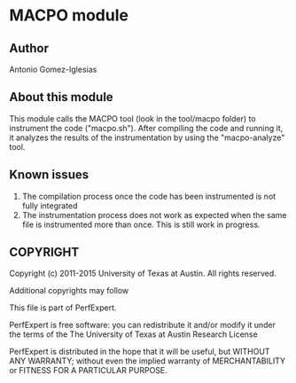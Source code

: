 # MACPO module

## Author

Antonio Gomez-Iglesias

## About this module

This module calls the MACPO tool (look in the tool/macpo folder) to instrument the code ("macpo.sh"). After compiling the code and running it, it analyzes the results of the instrumentation by using the "macpo-analyze" tool.

## Known issues

1. The compilation process once the code has been instrumented is not fully integrated
2. The instrumentation process does not work as expected when the same file is instrumented more than once. This is still work in progress.

## COPYRIGHT

Copyright (c) 2011-2015  University of Texas at Austin. All rights reserved.

Additional copyrights may follow

This file is part of PerfExpert.

PerfExpert is free software: you can redistribute it and/or modify it under
the terms of the The University of Texas at Austin Research License

PerfExpert is distributed in the hope that it will be useful, but WITHOUT ANY
WARRANTY; without even the implied warranty of MERCHANTABILITY or FITNESS FOR
A PARTICULAR PURPOSE.
